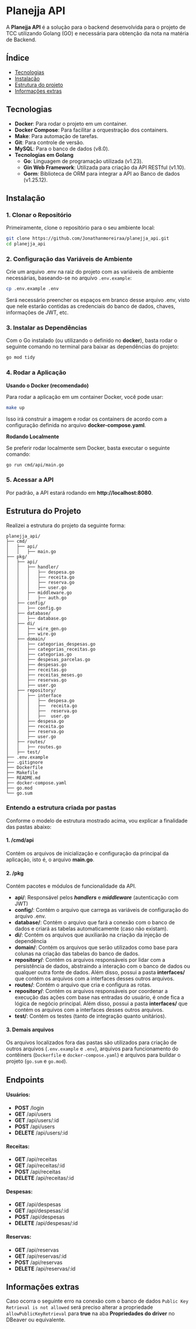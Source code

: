 # Planejja API

A **Planejja API** é a solução para o backend desenvolvida para o projeto de TCC utilizando Golang (GO) e necessária para obtenção da nota na matéria de Backend.

## Índice

 - [Tecnologias](#tecnologias)
 - [Instalação](#instalação)
 - [Estrutura do projeto](#estrutura-do-projeto)
 - [Informações extras](#informações-extras)

## Tecnologias

- **Docker**: Para rodar o projeto em um container.
- **Docker Compose**: Para facilitar a orquestração dos containers.
- **Make**: Para automação de tarefas.
- **Git**: Para controle de versão.
- **MySQL**: Para o banco de dados (v8.0).
- **Tecnologias em Golang**
    - **Go**: Linguagem de programação utilizada (v1.23).
    - **Gin Web Framework**: Utilizada para criação da API RESTful (v1.10).
    - **Gorm**: Biblioteca de ORM para integrar a API ao Banco de dados (v1.25.12).

## Instalação

### 1. Clonar o Repositório

Primeiramente, clone o repositório para o seu ambiente local:

```bash
git clone https://github.com/Jonathanmoreiraa/planejja_api.git
cd planejja_api
```

### 2. Configuração das Variáveis de Ambiente

Crie um arquivo .env na raiz do projeto com as variáveis de ambiente necessárias, baseando-se no arquivo `.env.example`:

```bash
cp .env.example .env
```

Será necessário preencher os espaços em branco desse arquivo .env, visto que nele estarão contidas as credenciais do banco de dados, chaves, informações de JWT, etc.

### 3. Instalar as Dependências

Com o Go instalado (ou utilizando o definido no **docker**), basta rodar o seguinte comando no terminal para baixar as dependências do projeto:

```bash
go mod tidy
```

### 4. Rodar a Aplicação

**Usando o Docker (recomendado)**

Para rodar a aplicação em um container Docker, você pode usar:

```bash
make up
```

Isso irá construir a imagem e rodar os containers de acordo com a configuração definida no arquivo **docker-compose.yaml**.

**Rodando Localmente**

Se preferir rodar localmente sem Docker, basta executar o seguinte comando:

```bash
go run cmd/api/main.go
```

### 5. Acessar a API

Por padrão, a API estará rodando em **http://localhost:8080**.

## Estrutura do Projeto

Realizei a estrutura do projeto da seguinte forma:

```
planejja_api/
├── cmd/
│   ├── api/
│   │   ├── main.go
├── pkg/
│   ├── api/
│   │   ├── handler/
│   │   │   ├── despesa.go
│   │   │   ├── receita.go
│   │   │   ├── reserva.go
│   │   │   ├── user.go
│   │   ├── middleware.go
│   │   │   ├── auth.go
│   ├── config/
│   │   ├── config.go
│   ├── database/
│   │   ├── database.go
│   ├── di/
│   │   ├── wire_gen.go
│   │   ├── wire.go
│   ├── domain/
│   │   ├── categorias_despesas.go
│   │   ├── categorias_receitas.go
│   │   ├── categorias.go
│   │   ├── despesas_parcelas.go
│   │   ├── despesas.go
│   │   ├── receitas.go
│   │   ├── receitas_meses.go
│   │   ├── reservas.go
│   │   ├── user.go
│   ├── repository/
│   │   ├── interface
│   │   │   ├── despesa.go
│   │   │   ├──  receita.go
│   │   │   ├──  reserva.go
│   │   │   ├──  user.go
│   │   ├── despesa.go
│   │   ├── receita.go
│   │   ├── reserva.go
│   │   ├── user.go
│   ├── routes/
│   │   ├── routes.go
│   ├── test/
├── .env.example
├── .gitignore
├── Dockerfile
├── Makefile
├── README.md
├── docker-compose.yaml
├── go.mod
└── go.sum
```

### Entendo a estrutura criada por pastas

Conforme o modelo de estrutura mostrado acima, vou explicar a finalidade das pastas abaixo:

#### **1. /cmd/api**

Contém os arquivos de inicialização e configuração da principal da aplicação, isto é, o arquivo **main.go**.

#### **2. /pkg**
Contém pacotes e módulos de funcionalidade da API.

- **api/**: Responsável pelos ***handlers*** e ***middleware*** (autenticação com JWT)
- **config/**: Contém o arquivo que carrega as variáveis de configuração do arquivo .env.
- **database/**: Contém o arquivo que fará a conexão com o banco de dados e criará as tabelas automaticamente (caso não existam).
- **di/**: Contém os arquivos que auxiliarão na criação da injeção de dependência
- **domain/**: Contém os arquivos que serão utilizados como base para colunas na criação das tabelas do banco de dados.
- **repository/**: Contém os arquivos responsáveis por lidar com a persistência de dados, abstraindo a interação com o banco de dados ou qualquer outra fonte de dados. Além disso, possui a pasta **interfaces/** que contém os arquivos com a interfaces desses outros arquivos.
- **routes/**: Contém o arquivo que cria e configura as rotas.
- **repository/**: Contém os arquivos responsáveis por coordenar a execução das ações com base nas entradas do usuário, é onde fica a lógica de negócio principal. Além disso, possui a pasta **interfaces/** que contém os arquivos com a interfaces desses outros arquivos.
- **test/**: Contém os testes (tanto de integração quanto unitários).

#### **3. Demais arquivos**
Os arquivos localizados fora das pastas são utilizados para criação de outros arquivos (``.env.example`` e ``.env``), arquivos para funcionamento do contêiners (``Dockerfile`` e ``docker-compose.yaml``) e arquivos para buildar o projeto (``go.sum`` e ``go.mod``).

## Endpoints

#### **Usuários**:

- **POST** /login
- **GET** /api/users
- **GET** /api/users/:id
- **POST** /api/users
- **DELETE** /api/users/:id

#### **Receitas**:

- **GET** /api/receitas
- **GET** /api/receitas/:id
- **POST** /api/receitas
- **DELETE** /api/receitas/:id

#### **Despesas**:

- **GET** /api/despesas
- **GET** /api/despesas/:id
- **POST** /api/despesas
- **DELETE** /api/despesas/:id

#### **Reservas**:

- **GET** /api/reservas
- **GET** /api/reservas/:id
- **POST** /api/reservas
- **DELETE** /api/reservas/:id

## Informações extras
Caso ocorra o seguinte erro na conexão com o banco de dados ``Public Key Retrieval is not allowed`` será preciso alterar a propriedade ``allowPublicKeyRetrieval`` para **true** na aba **Propriedades do driver** no DBeaver ou equivalente.